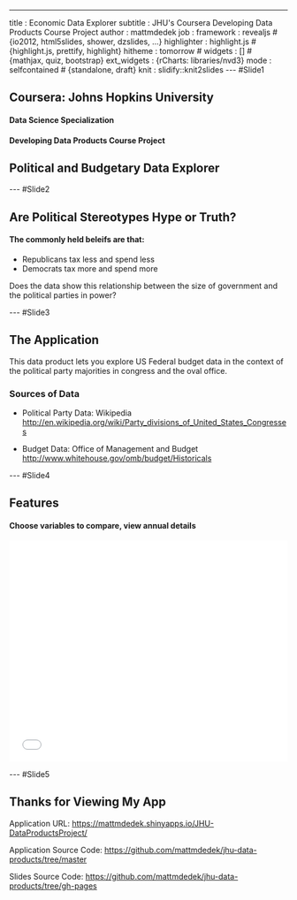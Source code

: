 ---
title       : Economic Data Explorer
subtitle    : JHU's Coursera Developing Data Products Course Project
author      : mattmdedek
job         : 
framework   : revealjs     # {io2012, html5slides, shower, dzslides, ...}
highlighter : highlight.js  # {highlight.js, prettify, highlight}
hitheme     : tomorrow      # 
widgets     : []            # {mathjax, quiz, bootstrap}
ext_widgets : {rCharts: libraries/nvd3}
mode        : selfcontained # {standalone, draft}
knit        : slidify::knit2slides
--- #Slide1

<style>iframe{background-color: white}</style>

## Coursera: Johns Hopkins University

#### Data Science Specialization

#### Developing Data Products Course Project

## Political and Budgetary Data Explorer

--- #Slide2

## Are Political Stereotypes Hype or Truth?

#### The commonly held beleifs are that:

* Republicans tax less and spend less
* Democrats tax more and spend more


Does the data show this relationship between the size of government and the political parties in power?

--- #Slide3

## The Application

This data product lets you explore US Federal budget data
in the context of the political party majorities in congress and
the oval office.

### Sources of Data

* Political Party Data: Wikipedia
http://en.wikipedia.org/wiki/Party_divisions_of_United_States_Congresses

* Budget Data: Office of Management and Budget
http://www.whitehouse.gov/omb/budget/Historicals

--- #Slide4

## Features

#### Choose variables to compare, view annual details

<iframe src=' assets/fig/simple-plot-1.html ' scrolling='no' frameBorder='0' seamless class='rChart nvd3 ' id=iframe- chartb1e916965603 ></iframe> <style>iframe.rChart{ width: 100%; height: 400px;}</style>

--- #Slide5

## Thanks for Viewing My App

Application URL:
https://mattmdedek.shinyapps.io/JHU-DataProductsProject/

Application Source Code:
https://github.com/mattmdedek/jhu-data-products/tree/master

Slides Source Code:
https://github.com/mattmdedek/jhu-data-products/tree/gh-pages

